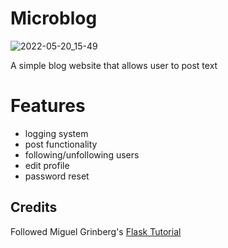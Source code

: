 Microblog
=========
![2022-05-20_15-49](https://user-images.githubusercontent.com/69723902/169601221-08cdbb15-be9c-4727-9cfd-63072da6dea1.png)

A simple blog website that allows user to post text

Features 
========
- logging system
- post functionality 
- following/unfollowing users
- edit profile
- password reset


## Credits
Followed Miguel Grinberg's [Flask Tutorial](https://blog.miguelgrinberg.com/post/the-flask-mega-tutorial-part-i-hello-world)
